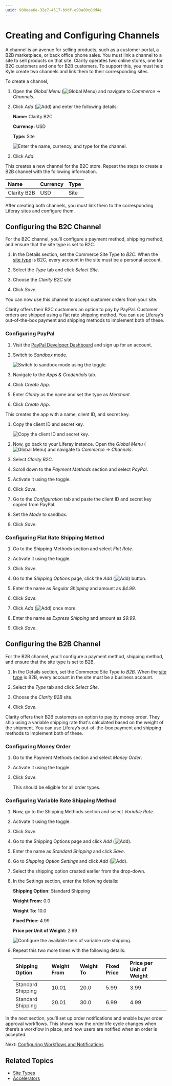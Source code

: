 ```yaml
---
uuid: 988eaa6e-32e7-4517-b9df-e98a80c8dd4e
---
```

# Creating and Configuring Channels

A channel is an avenue for selling products, such as a customer portal, a B2B marketplace, or back office phone sales. You must link a channel to a site to sell products on that site. Clarity operates two online stores, one for B2C customers and one for B2B customers. To support this, you must help Kyle create two channels and link them to their corresponding sites. 

To create a channel,

1. Open the *Global Menu* (![Global Menu](../../images/icon-applications-menu.png)) and navigate to *Commerce* → *Channels*.

1. Click *Add* (![Add](../../images/icon-add.png)) and enter the following details:

   **Name:** Clarity B2C

   **Currency:** USD

   **Type:** Site

   ![Enter the name, currency, and type for the channel.](./creating-and-configuring-channels/images/01.png)

1. Click *Add*.

This creates a new channel for the B2C store. Repeat the steps to create a B2B channel with the following information. 

| Name        | Currency | Type |
| :---------- | :------- | :--- |
| Clarity B2B | USD      | Site |

After creating both channels, you must link them to the corresponding Liferay sites and configure them. 

## Configuring the B2C Channel

For the B2C channel, you’ll configure a payment method, shipping method, and ensure that the site type is set to B2C. 

1. In the Details section, set the Commerce Site Type to *B2C*. When the [site type](/w/commerce/starting-a-store/sites-and-site-types#site-types) is B2C, every account in the site must be a personal account. 

1. Select the *Type* tab and click *Select Site*. 

1. Choose the *Clarity B2C* site 

1. Click *Save*. 

You can now use this channel to accept customer orders from your site. 

Clarity offers their B2C customers an option to pay by PayPal. Customer orders are shipped using a flat rate shipping method. You can use Liferay’s out-of-the-box payment and shipping methods to implement both of these. 

### Configuring PayPal

1. Visit the [PayPal Developer Dashboard](https://developer.paypal.com/dashboard/) and sign up for an account. 

1. Switch to *Sandbox* mode.

   ![Switch to sandbox mode using the toggle.](./creating-and-configuring-channels/images/02.png)

1. Navigate to the *Apps & Credentials* tab.

1. Click *Create App*.

1. Enter *Clarity* as the name and set the type as *Merchant*. 

1. Click *Create App*.

This creates the app with a name, client ID, and secret key. 

1. Copy the client ID and secret key.

   ![Copy the client ID and secret key.](./creating-and-configuring-channels/images/03.png)

1. Now, go back to your Liferay instance. Open the *Global Menu* (![Global Menu](../../images/icon-applications-menu.png)) and navigate to *Commerce* → *Channels*.

1. Select *Clarity B2C*.

1. Scroll down to the *Payment Methods* section and select *PayPal*.

1. Activate it using the toggle.

1. Click *Save*.

1. Go to the *Configuration* tab and paste the client ID and secret key copied from PayPal. 

1. Set the *Mode* to sandbox.

1. Click *Save*. 

### Configuring Flat Rate Shipping Method

1. Go to the Shipping Methods section and select *Flat Rate*.

1. Activate it using the toggle.

1. Click *Save*.

1. Go to the *Shipping Options* page, click the *Add* (![Add](../../images/icon-add.png)) button.

1. Enter the name as *Regular Shipping* and amount as *$4.99*.

1. Click *Save*.

1. Click *Add* (![Add](../../images/icon-add.png)) once more.

1. Enter the name as *Express Shipping* and amount as *$9.99*.

1. Click *Save*.

## Configuring the B2B Channel

For the B2B channel, you’ll configure a payment method, shipping method, and ensure that the site type is set to B2B. 

1. In the Details section, set the Commerce Site Type to *B2B*. When the [site type](https://learn.liferay.com/web/guest/w/commerce/starting-a-store/sites-and-site-types#site-types) is B2B, every account in the site must be a business account. 

1. Select the *Type* tab and click *Select Site*. 

1. Choose the *Clarity B2B* site.

1. Click *Save*. 

Clarity offers their B2B customers an option to pay by money order. They ship using a variable shipping rate that's calculated based on the weight of the shipment. You can use Liferay’s out-of-the-box payment and shipping methods to implement both of these. 

### Configuring Money Order

1. Go to the Payment Methods section and select *Money Order*.

1. Activate it using the toggle.

1. Click *Save*.

   This should be eligible for all order types. 

### Configuring Variable Rate Shipping Method

1. Now, go to the Shipping Methods section and select *Variable Rate*.

1. Activate it using the toggle.

1. Click *Save*.

1. Go to the Shipping Options page and click *Add* (![Add](../../images/icon-add.png)).

1. Enter the name as *Standard Shipping* and click *Save*.

1. Go to *Shipping Option Settings* and click *Add* (![Add](../../images/icon-add.png)). 

1. Select the shipping option created earlier from the drop-down.

1. In the Settings section, enter the following details:

   **Shipping Option:** Standard Shipping

   **Weight From:** 0.0

   **Weight To:** 10.0

   **Fixed Price:** 4.99

   **Price per Unit of Weight:** 2.99

   ![Configure the available tiers of variable rate shipping.](./creating-and-configuring-channels/images/04.png)

1. Repeat this two more times with the following details: 

   | Shipping Option   | Weight From | Weight To | Fixed Price | Price per Unit of Weight |
   | :---------------- | :---------- | :-------- | :---------- | :----------------------- |
   | Standard Shipping | 10.01       | 20.0      | 5.99        | 3.99                     |
   | Standard Shipping | 20.01       | 30.0      | 6.99        | 4.99                     |

In the next section, you’ll set up order notifications and enable buyer order approval workflows. This shows how the order life cycle changes when there’s a workflow in place, and how users are notified when an order is accepted. 

Next: [Configuring Workflows and Notifications](./configuring-workflows-and-notifications.md)

## Related Topics

* [Site Types](https://learn.liferay.com/web/guest/w/commerce/starting-a-store/sites-and-site-types#site-types)
* [Accelerators](https://learn.liferay.com/web/guest/w/commerce/starting-a-store/accelerators)
